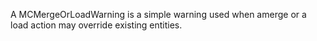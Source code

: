 A MCMergeOrLoadWarning is a simple warning used when amerge or a load action may override existing entities.